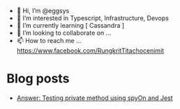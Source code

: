 - 👋 Hi, I’m @eggsys
- 👀 I’m interested in Typescript, Infrastructure, Devops
- 🌱 I’m currently learning [ Cassandra ]
- 💞️ I’m looking to collaborate on ...
- 📫 How to reach me ...
https://www.facebook.com/RungkritTitachocenimit
<!---
eggsys/eggsys is a ✨ special ✨ repository because its `README.md` (this file) appears on your GitHub profile.
You can click the Preview link to take a look at your changes.
--->

# Blog posts
<!-- BLOG-POST-LIST:START -->
- [Answer: Testing private method using spyOn and Jest](https://dev.to/eggsys/answer-testing-private-method-using-spyon-and-jest-3gff)
<!-- BLOG-POST-LIST:END -->
